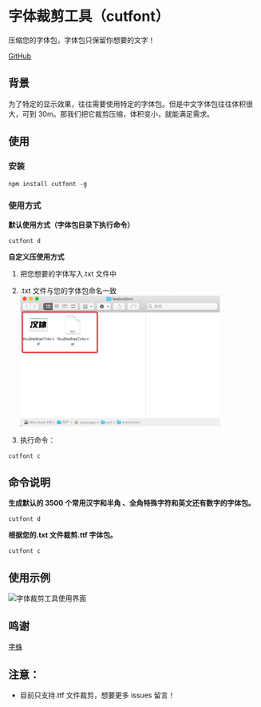 # 字体裁剪工具（cutfont）

压缩您的字体包，字体包只保留你想要的文字！

[GitHub](https://github.com/Leslie-Chuan/cutfont.git)

## 背景

为了特定的显示效果，往往需要使用特定的字体包。但是中文字体包往往体积很大，可到 30m。那我们把它裁剪压缩，体积变小，就能满足需求。

## 使用

### 安装

```shell
npm install cutfont -g
```

### 使用方式
**默认使用方式（字体包目录下执行命令）**
```shell
cutfont d
```

**自定义压使用方式**

1. 把您想要的字体写入.txt 文件中
2. .txt 文件与您的字体包命名一致
   <img alt="字体裁剪工具使用界面" width="400" src="https://raw.githubusercontent.com/Leslie-Chuan/cutfont/main/example/step1.jpg">

3. 执行命令：

```shell
cutfont c
```

## 命令说明

**生成默认的 3500 个常用汉字和半角 、全角特殊字符和英文还有数字的字体包。**

```shell
cutfont d
```

**根据您的.txt 文件裁剪.ttf 字体包。**

```shell
cutfont c
```

## 使用示例

<img alt="字体裁剪工具使用界面" width="700" src="https://raw.githubusercontent.com/Leslie-Chuan/cutfont/main/example/use.gif">

## 鸣谢

[字蛛](https://github.com/aui/font-spider)

## 注意：

- 目前只支持.ttf 文件裁剪，想要更多 issues 留言！
